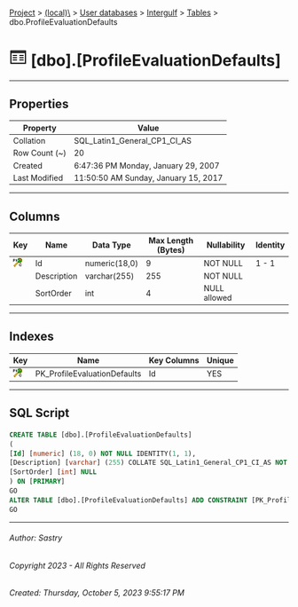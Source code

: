#### 

[Project](../../../../index.md) > [(local)\\](../../../index.md) > [User databases](../../index.md) > [Intergulf](../index.md) > [Tables](Tables.md) > dbo.ProfileEvaluationDefaults

# ![Tables](../../../../Images/Table32.png) [dbo].[ProfileEvaluationDefaults]

---

## <a name="#properties"></a>Properties

| Property | Value |
|---|---|
| Collation | SQL_Latin1_General_CP1_CI_AS |
| Row Count (~) | 20 |
| Created | 6:47:36 PM Monday, January 29, 2007 |
| Last Modified | 11:50:50 AM Sunday, January 15, 2017 |


---

## <a name="#columns"></a>Columns

| Key | Name | Data Type | Max Length (Bytes) | Nullability | Identity |
|---|---|---|---|---|---|
| [![Cluster Primary Key PK_ProfileEvaluationDefaults: Id](../../../../Images/pkcluster.png)](#indexes) | Id | numeric(18,0) | 9 | NOT NULL | 1 - 1 |
|  | Description | varchar(255) | 255 | NOT NULL |  |
|  | SortOrder | int | 4 | NULL allowed |  |


---

## <a name="#indexes"></a>Indexes

| Key | Name | Key Columns | Unique |
|---|---|---|---|
| [![Cluster Primary Key PK_ProfileEvaluationDefaults: Id](../../../../Images/pkcluster.png)](#indexes) | PK_ProfileEvaluationDefaults | Id | YES |


---

## <a name="#sqlscript"></a>SQL Script

```sql
CREATE TABLE [dbo].[ProfileEvaluationDefaults]
(
[Id] [numeric] (18, 0) NOT NULL IDENTITY(1, 1),
[Description] [varchar] (255) COLLATE SQL_Latin1_General_CP1_CI_AS NOT NULL,
[SortOrder] [int] NULL
) ON [PRIMARY]
GO
ALTER TABLE [dbo].[ProfileEvaluationDefaults] ADD CONSTRAINT [PK_ProfileEvaluationDefaults] PRIMARY KEY CLUSTERED ([Id]) ON [PRIMARY]
GO

```


---

###### Author:  Sastry

###### Copyright 2023 - All Rights Reserved

###### Created: Thursday, October 5, 2023 9:55:17 PM

